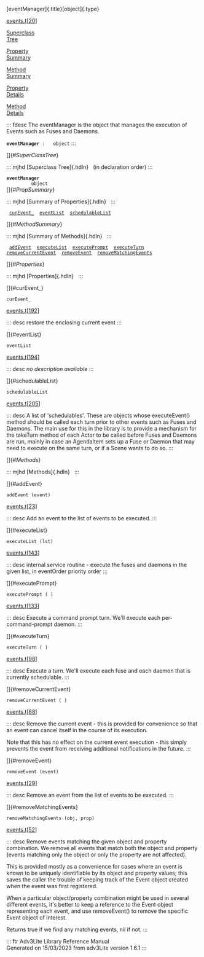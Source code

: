 [eventManager]{.title}[object]{.type}

[events.t](../file/events.t.html)\[[20](../source/events.t.html#20)\]

[Superclass\
Tree](#_SuperClassTree_)

[Property\
Summary](#_PropSummary_)

[Method\
Summary](#_MethodSummary_)

[Property\
Details](#_Properties_)

[Method\
Details](#_Methods_)

::: fdesc
The eventManager is the object that manages the execution of Events such
as Fuses and Daemons.

**`eventManager`**` :   object`
:::

[]{#_SuperClassTree_}

::: mjhd
[Superclass Tree]{.hdln}   (in declaration order)
:::

**`eventManager`**\
`         object`\
[]{#_PropSummary_}

::: mjhd
[Summary of Properties]{.hdln}  
:::

` `[`curEvent_`](#curEvent_)`  `[`eventList`](#eventList)`  `[`schedulableList`](#schedulableList)`  `

[]{#_MethodSummary_}

::: mjhd
[Summary of Methods]{.hdln}  
:::

` `[`addEvent`](#addEvent)`  `[`executeList`](#executeList)`  `[`executePrompt`](#executePrompt)`  `[`executeTurn`](#executeTurn)`  `[`removeCurrentEvent`](#removeCurrentEvent)`  `[`removeEvent`](#removeEvent)`  `[`removeMatchingEvents`](#removeMatchingEvents)`  `

[]{#_Properties_}

::: mjhd
[Properties]{.hdln}  
:::

[]{#curEvent_}

`curEvent_`

[events.t](../file/events.t.html)\[[192](../source/events.t.html#192)\]

::: desc
restore the enclosing current event
:::

[]{#eventList}

`eventList`

[events.t](../file/events.t.html)\[[194](../source/events.t.html#194)\]

::: desc
*no description available*
:::

[]{#schedulableList}

`schedulableList`

[events.t](../file/events.t.html)\[[205](../source/events.t.html#205)\]

::: desc
A list of \'schedulables\'. These are objects whose executeEvent()
method should be called each turn prior to other events such as Fuses
and Daemons. The main use for this in the library is to provide a
mechanism for the takeTurn method of each Actor to be called before
Fuses and Daemons are run, mainly in case an AgendaItem sets up a Fuse
or Daemon that may need to execute on the same turn, or if a Scene wants
to do so.
:::

[]{#_Methods_}

::: mjhd
[Methods]{.hdln}  
:::

[]{#addEvent}

`addEvent (event)`

[events.t](../file/events.t.html)\[[23](../source/events.t.html#23)\]

::: desc
Add an event to the list of events to be executed.
:::

[]{#executeList}

`executeList (lst)`

[events.t](../file/events.t.html)\[[143](../source/events.t.html#143)\]

::: desc
internal service routine - execute the fuses and daemons in the given
list, in eventOrder priority order
:::

[]{#executePrompt}

`executePrompt ( )`

[events.t](../file/events.t.html)\[[133](../source/events.t.html#133)\]

::: desc
Execute a command prompt turn. We\'ll execute each per-command-prompt
daemon.
:::

[]{#executeTurn}

`executeTurn ( )`

[events.t](../file/events.t.html)\[[98](../source/events.t.html#98)\]

::: desc
Execute a turn. We\'ll execute each fuse and each daemon that is
currently schedulable.
:::

[]{#removeCurrentEvent}

`removeCurrentEvent ( )`

[events.t](../file/events.t.html)\[[88](../source/events.t.html#88)\]

::: desc
Remove the current event - this is provided for convenience so that an
event can cancel itself in the course of its execution.

Note that this has no effect on the current event execution - this
simply prevents the event from receiving additional notifications in the
future.
:::

[]{#removeEvent}

`removeEvent (event)`

[events.t](../file/events.t.html)\[[29](../source/events.t.html#29)\]

::: desc
Remove an event from the list of events to be executed.
:::

[]{#removeMatchingEvents}

`removeMatchingEvents (obj, prop)`

[events.t](../file/events.t.html)\[[52](../source/events.t.html#52)\]

::: desc
Remove events matching the given object and property combination. We
remove all events that match both the object and property (events
matching only the object or only the property are not affected).

This is provided mostly as a convenience for cases where an event is
known to be uniquely identifiable by its object and property values;
this saves the caller the trouble of keeping track of the Event object
created when the event was first registered.

When a particular object/property combination might be used in several
different events, it\'s better to keep a reference to the Event object
representing each event, and use removeEvent() to remove the specific
Event object of interest.

Returns true if we find any matching events, nil if not.
:::

::: ftr
Adv3Lite Library Reference Manual\
Generated on 15/03/2023 from adv3Lite version 1.6.1
:::
